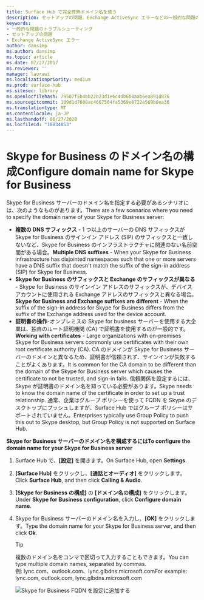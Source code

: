 ```yaml
---
title: Surface Hub で完全修飾ドメイン名を使う
description: セットアップの問題、Exchange ActiveSync エラーなどの一般的な問題のトラブルシューティングを行います。
keywords:
- 一般的な問題のトラブルシューティング
- セットアップの問題
- Exchange ActiveSync エラー
author: dansimp
ms.author: dansimp
ms.topic: article
ms.date: 07/27/2017
ms.reviewer: ''
manager: laurawi
ms.localizationpriority: medium
ms.prod: surface-hub
ms.sitesec: library
ms.openlocfilehash: 79507f5b4bb22b23d1e6c4db6b4aab6ea891d876
ms.sourcegitcommit: 109d1d7608ac4667564fa5369e8722e569b8ea36
ms.translationtype: MT
ms.contentlocale: ja-JP
ms.lasthandoff: 06/27/2020
ms.locfileid: "10834853"
---
```

# <span data-ttu-id="ed205-106">Skype for Business のドメイン名の構成</span><span class="sxs-lookup"><span data-stu-id="ed205-106">Configure domain name for Skype for Business</span></span>

<span data-ttu-id="ed205-107">Skype for Business サーバーのドメイン名を指定する必要があるシナリオには、次のようなものがあります。</span><span class="sxs-lookup"><span data-stu-id="ed205-107">There are a few scenarios where you need to specify the domain name of your Skype for Business server:</span></span>
- <span data-ttu-id="ed205-108">**複数の DNS サフィックス** - 1 つ以上のサーバーの DNS サフィックスが Skype for Business のサインイン アドレス (SIP) のサフィックスと一致しないなど、Skype for Business のインフラストラクチャに関連のない名前空間がある場合。</span><span class="sxs-lookup"><span data-stu-id="ed205-108">**Multiple DNS suffixes** - When your Skype for Business infrastructure has disjointed namespaces such that one or more servers have a DNS suffix that doesn't match the suffix of the sign-in address (SIP) for Skype for Business.</span></span>  
- <span data-ttu-id="ed205-109">**Skype for Business のサフィックスと Exchange のサフィックスが異なる** - Skype for Business のサインイン アドレスのサフィックスが、デバイス アカウントに使用される Exchange アドレスのサフィックスと異なる場合。</span><span class="sxs-lookup"><span data-stu-id="ed205-109">**Skype for Business and Exchange suffixes are different** - When the suffix of the sign-in address for Skype for Business differs from the suffix of the Exchange address used for the device account.</span></span>
- <span data-ttu-id="ed205-110">**証明書の操作**-オンプレミスの Skype for business サーバーを使用する大企業は、独自のルート証明機関 (CA) で証明書を使用するのが一般的です。</span><span class="sxs-lookup"><span data-stu-id="ed205-110">**Working with certificates** - Large organizations with on-premises Skype for Business servers commonly use certificates with their own root certificate authority (CA).</span></span> <span data-ttu-id="ed205-111">CA のドメインが Skype for Business サーバーのドメインと異なるため、証明書が信頼されず、サインインが失敗することがよくあります。</span><span class="sxs-lookup"><span data-stu-id="ed205-111">It is common for the CA domain to be different than the domain of the Skype for Business server which causes the certificate to not be trusted, and sign-in fails.</span></span>  <span data-ttu-id="ed205-112">信頼関係を設定するには、Skype が証明書のドメイン名を知っている必要があります。</span><span class="sxs-lookup"><span data-stu-id="ed205-112">Skype needs to know the domain name of the certificate in order to set up a trust relationship.</span></span> <span data-ttu-id="ed205-113">通常、企業はグループ ポリシーを使って FQDN を Skype のデスクトップにプッシュしますが、Surface Hub ではグループ ポリシーはサポートされていません。</span><span class="sxs-lookup"><span data-stu-id="ed205-113">Enterprises typically use Group Policy to push this out to Skype desktop, but Group Policy is not supported on Surface Hub.</span></span>

**<span data-ttu-id="ed205-114">Skype for Business サーバーのドメイン名を構成するには</span><span class="sxs-lookup"><span data-stu-id="ed205-114">To configure the domain name for your Skype for Business server</span></span>**</br>
1. <span data-ttu-id="ed205-115">Surface Hub で、**[設定]** を開きます。</span><span class="sxs-lookup"><span data-stu-id="ed205-115">On Surface Hub, open **Settings**.</span></span>
2. <span data-ttu-id="ed205-116">**[Surface Hub]** をクリックし、**[通話とオーディオ]** をクリックします。</span><span class="sxs-lookup"><span data-stu-id="ed205-116">Click **Surface Hub**, and then click **Calling & Audio**.</span></span> 
3. <span data-ttu-id="ed205-117">**[Skype for Business の構成]** の **[ドメイン名の構成]** をクリックします。</span><span class="sxs-lookup"><span data-stu-id="ed205-117">Under **Skype for Business configuration**, click **Configure domain name**.</span></span> 
4. <span data-ttu-id="ed205-118">Skype for Business サーバーのドメイン名を入力し、**[OK]** をクリックします。</span><span class="sxs-lookup"><span data-stu-id="ed205-118">Type the domain name for your Skype for Business server, and then click **Ok**.</span></span> 
   > [!TIP]
   > <span data-ttu-id="ed205-119">複数のドメイン名をコンマで区切って入力することもできます。</span><span class="sxs-lookup"><span data-stu-id="ed205-119">You can type multiple domain names, separated by commas.</span></span> <br> <span data-ttu-id="ed205-120">例: lync.com、outlook.com、lync.glbdns.microsoft.com</span><span class="sxs-lookup"><span data-stu-id="ed205-120">For example: lync.com, outlook.com, lync.glbdns.microsoft.com</span></span>

    ![Skype for Business FQDN を設定に追加する](images/system-settings-add-fqdn.png)

